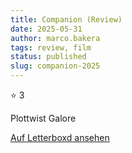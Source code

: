 ```yaml
---
title: Companion (Review)
date: 2025-05-31
author: marco.bakera
tags: review, film
status: published
slug: companion-2025
---
```


⭐ 3

Plottwist Galore

[Auf Letterboxd ansehen](https://boxd.it/9QWpfB)

